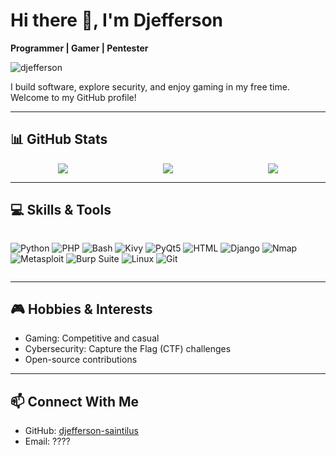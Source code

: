 # Hi there 👋, I'm Djefferson 
**Programmer | Gamer | Pentester** 
<p align="left">
  <img src="https://komarev.com/ghpvc/?username=djefferson-saintilus&label=Profile+views&color=0e75b6&style=flat" alt="djefferson" />
</p>


I build software, explore security, and enjoy gaming in my free time. Welcome to my GitHub profile!

---

## 📊 GitHub Stats

<div style="display: flex; justify-content: space-around; flex-wrap: wrap;">

  <img align="center" src="https://github-readme-stats.vercel.app/api?username=djefferson-saintilus&theme=dark&include_all_commits=true&count_private=true" />

  <img align="center" src="https://nirzak-streak-stats.vercel.app/?user=djefferson-saintilus&theme=dark" />

  <img align="center" src="https://github-readme-stats.vercel.app/api/top-langs/?username=djefferson-saintilus&theme=dark&layout=compact&include_all_commits=true&count_private=true" />

</div>

---

## 💻 Skills & Tools

<div style="display: flex; flex-wrap: wrap; gap: 5px;">

![Python](https://img.shields.io/badge/-Python-3776AB?style=for-the-badge&logo=python&logoColor=white)
![PHP](https://img.shields.io/badge/-PHP-777BB4?style=for-the-badge&logo=php&logoColor=white)
![Bash](https://img.shields.io/badge/-Bash-4EAA25?style=for-the-badge&logo=gnu-bash&logoColor=white)
![Kivy](https://img.shields.io/badge/-Kivy-5961F9?style=for-the-badge)
![PyQt5](https://img.shields.io/badge/-PyQt5-41CD52?style=for-the-badge)
![HTML](https://img.shields.io/badge/-HTML-E34F26?style=for-the-badge&logo=html5&logoColor=white)
![Django](https://img.shields.io/badge/-Django-092E20?style=for-the-badge&logo=django&logoColor=white)
![Nmap](https://img.shields.io/badge/-Nmap-CC0000?style=for-the-badge&logo=nmap&logoColor=white)
![Metasploit](https://img.shields.io/badge/-Metasploit-6E4C9B?style=for-the-badge)
![Burp Suite](https://img.shields.io/badge/-Burp_Suite-ED4C5C?style=for-the-badge)
![Linux](https://img.shields.io/badge/-Linux-FCC624?style=for-the-badge&logo=linux&logoColor=black)
![Git](https://img.shields.io/badge/-Git-F05032?style=for-the-badge&logo=git&logoColor=white)

</div>

---

## 🎮 Hobbies & Interests
- Gaming: Competitive and casual  
- Cybersecurity: Capture the Flag (CTF) challenges  
- Open-source contributions

---

## 📫 Connect With Me
- GitHub: [djefferson-saintilus](https://github.com/djefferson-saintilus)  
- Email: ????
